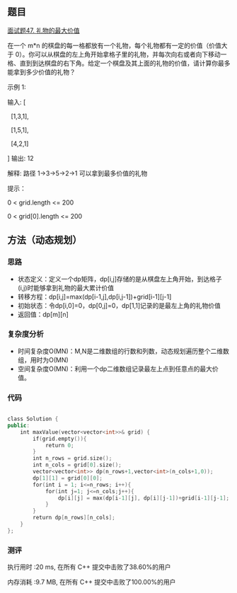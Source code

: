 ## 题目
[面试题47. 礼物的最大价值](https://leetcode-cn.com/problems/li-wu-de-zui-da-jie-zhi-lcof/)

在一个 m\*n 的棋盘的每一格都放有一个礼物，每个礼物都有一定的价值（价值大于 0）。你可以从棋盘的左上角开始拿格子里的礼物，并每次向右或者向下移动一格、直到到达棋盘的右下角。给定一个棋盘及其上面的礼物的价值，请计算你最多能拿到多少价值的礼物？

示例 1:

输入: 
[

  [1,3,1],
  
  [1,5,1],
  
  [4,2,1]
  
]
输出: 12

解释: 路径 1→3→5→2→1 可以拿到最多价值的礼物

提示：

0 < grid.length <= 200

0 < grid[0].length <= 200


## 方法（动态规划）
### 思路
- 状态定义：定义一个dp矩阵，dp[i,j]存储的是从棋盘左上角开始，到达格子(i,j)时能够拿到礼物的最大累计价值
- 转移方程：dp[i,j]=max(dp[i-1,j],dp[i,j-1])+grid[i-1][j-1]
- 初始状态：令dp[i,0]=0，dp[0,j]=0，dp[1,1]记录的是最左上角的礼物价值
- 返回值：dp[m][n]


### 复杂度分析
- 时间复杂度O(MN)：M,N是二维数组的行数和列数，动态规划遍历整个二维数组，用时为O(MN)
- 空间复杂度O(MN)：利用一个dp二维数组记录最左上点到任意点的最大价值。

### 代码

```cpp

class Solution {
public:
    int maxValue(vector<vector<int>>& grid) {
        if(grid.empty()){
            return 0;
        }
        int n_rows = grid.size();
        int n_cols = grid[0].size();
        vector<vector<int>> dp(n_rows+1,vector<int>(n_cols+1,0));
        dp[1][1] = grid[0][0];
        for(int i = 1; i<=n_rows; i++){
            for(int j=1; j<=n_cols;j++){
                dp[i][j] = max(dp[i-1][j], dp[i][j-1])+grid[i-1][j-1];
            }
        }
        return dp[n_rows][n_cols];
    }
};


```

### 测评

执行用时 :20 ms, 在所有 C++ 提交中击败了38.60%的用户

内存消耗 :9.7 MB, 在所有 C++ 提交中击败了100.00%的用户
